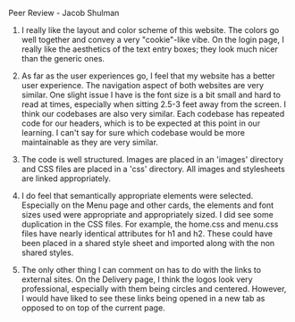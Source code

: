 Peer Review - Jacob Shulman

1. I really like the layout and color scheme of this website. The colors go well together and convey a very "cookie"-like vibe. 
On the login page, I really like the aesthetics of the text entry boxes; they look much nicer than the generic ones. 

2. As far as the user experiences go, I feel that my website has a better user experience. The navigation aspect of both websites 
are very similar. One slight issue I have is the font size is a bit small and hard to read at times, especially when sitting 2.5-3 
feet away from the screen. I think our codebases are also very similar. Each codebase has repeated code for our headers, which is 
to be expected at this point in our learning. I can't say for sure which codebase would be more maintainable as they are very similar. 

3. The code is well structured. Images are placed in an 'images' directory and CSS files are placed in a 'css' directory. All images 
and stylesheets are linked appropriately. 

4. I do feel that semantically appropriate elements were selected. Especially on the Menu page and other cards, the elements and font 
sizes used were appropriate and appropriately sized. I did see some duplication in the CSS files. For example, the home.css and menu.css 
files have nearly identical attributes for h1 and h2. These could have been placed in a shared style sheet and imported along with the 
non shared styles. 

5. The only other thing I can comment on has to do with the links to external sites. On the Delivery page, I think the logos look very 
professional, especially with them being circles and centered. However, I would have liked to see these links being opened in a new tab 
as opposed to on top of the current page. 
